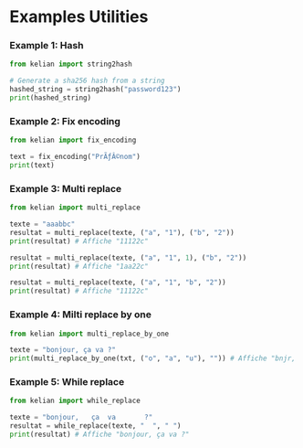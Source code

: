 # Examples Utilities

### Example 1: Hash

```python
from kelian import string2hash

# Generate a sha256 hash from a string
hashed_string = string2hash("password123")
print(hashed_string)
```

### Example 2: Fix encoding

```python
from kelian import fix_encoding

text = fix_encoding("PrÃƒÂ©nom")
print(text)
```

### Example 3: Multi replace

```python
from kelian import multi_replace

texte = "aaabbc"
resultat = multi_replace(texte, ("a", "1"), ("b", "2"))
print(resultat) # Affiche "11122c"

resultat = multi_replace(texte, ("a", "1", 1), ("b", "2"))
print(resultat) # Affiche "1aa22c"

resultat = multi_replace(texte, ("a", "1", "b", "2"))
print(resultat) # Affiche "11122c"
```

### Example 4: Milti replace by one
```python
from kelian import multi_replace_by_one

texte = "bonjour, ça va ?"
print(multi_replace_by_one(txt, ("o", "a", "u"), "")) # Affiche "bnjr, ç v ?"
```

### Example 5: While replace

```python
from kelian import while_replace

texte = "bonjour,   ça  va       ?"
resultat = while_replace(texte, "  ", " ")
print(resultat) # Affiche "bonjour, ça va ?"
```
